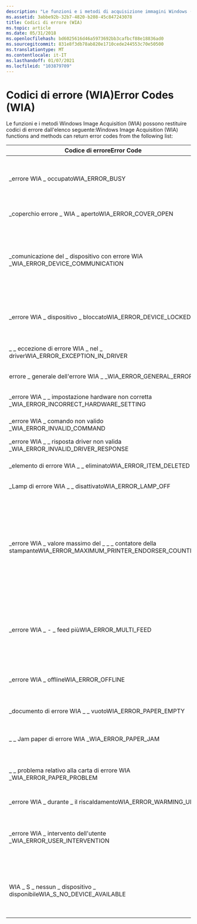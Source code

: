 ```yaml
---
description: "Le funzioni e i metodi di acquisizione immagini Windows (WIA) possono restituire codici di errore dall'elenco seguente: errore CodeMeaningCodeWIA \\_ errore \\_ BUSYThe dispositivo occupato."
ms.assetid: 3abbe92b-32b7-4820-b208-45c847243078
title: Codici di errore (WIA)
ms.topic: article
ms.date: 05/31/2018
ms.openlocfilehash: bd6025616d46a5973692bb3cafbcf88e18836ad0
ms.sourcegitcommit: 831e8f3db78ab820e1710cede244553c70e50500
ms.translationtype: MT
ms.contentlocale: it-IT
ms.lasthandoff: 01/07/2021
ms.locfileid: "103879709"
---
```

# <a name="error-codes-wia"></a><span data-ttu-id="6417f-103">Codici di errore (WIA)</span><span class="sxs-lookup"><span data-stu-id="6417f-103">Error Codes (WIA)</span></span>

<span data-ttu-id="6417f-104">Le funzioni e i metodi Windows Image Acquisition (WIA) possono restituire codici di errore dall'elenco seguente:</span><span class="sxs-lookup"><span data-stu-id="6417f-104">Windows Image Acquisition (WIA) functions and methods can return error codes from the following list:</span></span> 

| <span data-ttu-id="6417f-105">Codice di errore</span><span class="sxs-lookup"><span data-stu-id="6417f-105">Error Code</span></span>                                      | <span data-ttu-id="6417f-106">Significato</span><span class="sxs-lookup"><span data-stu-id="6417f-106">Meaning</span></span>                                                                                                                                                                                                                             | <span data-ttu-id="6417f-107">Codice</span><span class="sxs-lookup"><span data-stu-id="6417f-107">Code</span></span>       |
|-------------------------------------------------|-------------------------------------------------------------------------------------------------------------------------------------------------------------------------------------------------------------------------------------|------------|
| <span data-ttu-id="6417f-108">\_errore WIA \_ occupato</span><span class="sxs-lookup"><span data-stu-id="6417f-108">WIA\_ERROR\_BUSY</span></span>                                | <span data-ttu-id="6417f-109">Il dispositivo è occupato.</span><span class="sxs-lookup"><span data-stu-id="6417f-109">The device is busy.</span></span> <span data-ttu-id="6417f-110">Chiudere le app che usano questo dispositivo o attenderne il completamento, quindi riprovare.</span><span class="sxs-lookup"><span data-stu-id="6417f-110">Close any apps that are using this device or wait for it to finish and then try again.</span></span>                                                                                                                          | <span data-ttu-id="6417f-111">0x80210006</span><span class="sxs-lookup"><span data-stu-id="6417f-111">0x80210006</span></span> |
| <span data-ttu-id="6417f-112">\_coperchio errore \_ WIA \_ aperto</span><span class="sxs-lookup"><span data-stu-id="6417f-112">WIA\_ERROR\_COVER\_OPEN</span></span>                         | <span data-ttu-id="6417f-113">Uno o più del coperchio del dispositivo è aperto.</span><span class="sxs-lookup"><span data-stu-id="6417f-113">One or more of the device’s cover is open.</span></span>                                                                                                                                                                                          | <span data-ttu-id="6417f-114">0x80210016</span><span class="sxs-lookup"><span data-stu-id="6417f-114">0x80210016</span></span> |
| <span data-ttu-id="6417f-115">\_comunicazione del \_ dispositivo con errore WIA \_</span><span class="sxs-lookup"><span data-stu-id="6417f-115">WIA\_ERROR\_DEVICE\_COMMUNICATION</span></span>               | <span data-ttu-id="6417f-116">Comunicazione con il dispositivo WIA non riuscita.</span><span class="sxs-lookup"><span data-stu-id="6417f-116">Communication with the WIA device failed.</span></span> <span data-ttu-id="6417f-117">Verificare che il dispositivo sia acceso e connesso al computer.</span><span class="sxs-lookup"><span data-stu-id="6417f-117">Make sure that the device is powered on and connected to the PC.</span></span> <span data-ttu-id="6417f-118">Se il problema persiste, disconnettere e riconnettere il dispositivo.</span><span class="sxs-lookup"><span data-stu-id="6417f-118">If the problem persists, disconnect and reconnect the device.</span></span>                                                            | <span data-ttu-id="6417f-119">0x8021000A</span><span class="sxs-lookup"><span data-stu-id="6417f-119">0x8021000A</span></span> |
| <span data-ttu-id="6417f-120">\_errore WIA \_ dispositivo \_ bloccato</span><span class="sxs-lookup"><span data-stu-id="6417f-120">WIA\_ERROR\_DEVICE\_LOCKED</span></span>                      | <span data-ttu-id="6417f-121">Il dispositivo è bloccato.</span><span class="sxs-lookup"><span data-stu-id="6417f-121">The device is locked.</span></span> <span data-ttu-id="6417f-122">Chiudere le app che usano questo dispositivo o attenderne il completamento, quindi riprovare.</span><span class="sxs-lookup"><span data-stu-id="6417f-122">Close any apps that are using this device or wait for it to finish and then try again.</span></span>                                                                                                                        | <span data-ttu-id="6417f-123">0x8021000D</span><span class="sxs-lookup"><span data-stu-id="6417f-123">0x8021000D</span></span> |
| <span data-ttu-id="6417f-124">\_ \_ eccezione di errore WIA \_ nel \_ driver</span><span class="sxs-lookup"><span data-stu-id="6417f-124">WIA\_ERROR\_EXCEPTION\_IN\_DRIVER</span></span>               | <span data-ttu-id="6417f-125">Il driver di dispositivo ha generato un'eccezione.</span><span class="sxs-lookup"><span data-stu-id="6417f-125">The device driver threw an exception.</span></span>                                                                                                                                                                                               | <span data-ttu-id="6417f-126">0x8021000E</span><span class="sxs-lookup"><span data-stu-id="6417f-126">0x8021000E</span></span> |
| <span data-ttu-id="6417f-127">errore \_ generale dell'errore WIA \_ \_</span><span class="sxs-lookup"><span data-stu-id="6417f-127">WIA\_ERROR\_GENERAL\_ERROR</span></span>                      | <span data-ttu-id="6417f-128">Si è verificato un errore sconosciuto con il dispositivo WIA.</span><span class="sxs-lookup"><span data-stu-id="6417f-128">An unknown error has occurred with the WIA device.</span></span>                                                                                                                                                                                  | <span data-ttu-id="6417f-129">0x80210001</span><span class="sxs-lookup"><span data-stu-id="6417f-129">0x80210001</span></span> |
| <span data-ttu-id="6417f-130">\_errore WIA \_ \_ impostazione hardware non corretta \_</span><span class="sxs-lookup"><span data-stu-id="6417f-130">WIA\_ERROR\_INCORRECT\_HARDWARE\_SETTING</span></span>        | <span data-ttu-id="6417f-131">Impostazione non corretta sul dispositivo WIA.</span><span class="sxs-lookup"><span data-stu-id="6417f-131">There is an incorrect setting on the WIA device.</span></span>                                                                                                                                                                                    | <span data-ttu-id="6417f-132">0x8021000C</span><span class="sxs-lookup"><span data-stu-id="6417f-132">0x8021000C</span></span> |
| <span data-ttu-id="6417f-133">\_errore WIA \_ comando non valido \_</span><span class="sxs-lookup"><span data-stu-id="6417f-133">WIA\_ERROR\_INVALID\_COMMAND</span></span>                    | <span data-ttu-id="6417f-134">Il dispositivo non supporta questo comando.</span><span class="sxs-lookup"><span data-stu-id="6417f-134">The device doesn't support this command.</span></span>                                                                                                                                                                                            | <span data-ttu-id="6417f-135">0x8021000B</span><span class="sxs-lookup"><span data-stu-id="6417f-135">0x8021000B</span></span> |
| <span data-ttu-id="6417f-136">\_errore WIA \_ \_ risposta driver non valida \_</span><span class="sxs-lookup"><span data-stu-id="6417f-136">WIA\_ERROR\_INVALID\_DRIVER\_RESPONSE</span></span>           | <span data-ttu-id="6417f-137">Risposta dal driver non valida.</span><span class="sxs-lookup"><span data-stu-id="6417f-137">The response from the driver is invalid.</span></span>                                                                                                                                                                                            | <span data-ttu-id="6417f-138">0x8021000F</span><span class="sxs-lookup"><span data-stu-id="6417f-138">0x8021000F</span></span> |
| <span data-ttu-id="6417f-139">\_elemento di errore WIA \_ \_ eliminato</span><span class="sxs-lookup"><span data-stu-id="6417f-139">WIA\_ERROR\_ITEM\_DELETED</span></span>                       | <span data-ttu-id="6417f-140">Il dispositivo WIA è stato eliminato.</span><span class="sxs-lookup"><span data-stu-id="6417f-140">The WIA device was deleted.</span></span> <span data-ttu-id="6417f-141">Non è più disponibile.</span><span class="sxs-lookup"><span data-stu-id="6417f-141">It's no longer available.</span></span>                                                                                                                                                                               | <span data-ttu-id="6417f-142">0x80210009</span><span class="sxs-lookup"><span data-stu-id="6417f-142">0x80210009</span></span> |
| <span data-ttu-id="6417f-143">\_Lamp di errore WIA \_ \_ disattivato</span><span class="sxs-lookup"><span data-stu-id="6417f-143">WIA\_ERROR\_LAMP\_OFF</span></span>                           | <span data-ttu-id="6417f-144">La lampada dello scanner è disattivata.</span><span class="sxs-lookup"><span data-stu-id="6417f-144">The scanner's lamp is off.</span></span>                                                                                                                                                                                                          | <span data-ttu-id="6417f-145">0x80210017</span><span class="sxs-lookup"><span data-stu-id="6417f-145">0x80210017</span></span> |
| <span data-ttu-id="6417f-146">\_errore WIA \_ valore massimo del \_ \_ \_ contatore della stampante</span><span class="sxs-lookup"><span data-stu-id="6417f-146">WIA\_ERROR\_MAXIMUM\_PRINTER\_ENDORSER\_COUNTER</span></span> | <span data-ttu-id="6417f-147">Un processo di analisi è stato interrotto perché un elemento dell'approvatore/approvatore ha raggiunto il valore massimo valido per il \_ \_ contatore della stampante di indirizzi IP WIA \_ \_ ed è stato reimpostato su 0.</span><span class="sxs-lookup"><span data-stu-id="6417f-147">A scan job was interrupted because an Imprinter/Endorser item reached the maximum valid value for WIA\_IPS\_PRINTER\_ENDORSER\_COUNTER, and was reset to 0.</span></span> <span data-ttu-id="6417f-148">Questa funzionalità è disponibile con Windows 8 e versioni successive di Windows.</span><span class="sxs-lookup"><span data-stu-id="6417f-148">This feature is available with Windows 8 and later versions of Windows.</span></span> | <span data-ttu-id="6417f-149">0x80210021</span><span class="sxs-lookup"><span data-stu-id="6417f-149">0x80210021</span></span> |
| <span data-ttu-id="6417f-150">\_errore WIA \_ - \_ feed più</span><span class="sxs-lookup"><span data-stu-id="6417f-150">WIA\_ERROR\_MULTI\_FEED</span></span>                         | <span data-ttu-id="6417f-151">Si è verificato un errore di analisi a causa di una condizione di feed a più pagine.</span><span class="sxs-lookup"><span data-stu-id="6417f-151">A scan error occurred because of a multiple page feed condition.</span></span> <span data-ttu-id="6417f-152">Questa funzionalità è disponibile con Windows 8 e versioni successive di Windows.</span><span class="sxs-lookup"><span data-stu-id="6417f-152">This feature is available with Windows 8 and later versions of Windows.</span></span>                                                                                            | <span data-ttu-id="6417f-153">0x80210020</span><span class="sxs-lookup"><span data-stu-id="6417f-153">0x80210020</span></span> |
| <span data-ttu-id="6417f-154">\_errore WIA \_ offline</span><span class="sxs-lookup"><span data-stu-id="6417f-154">WIA\_ERROR\_OFFLINE</span></span>                             | <span data-ttu-id="6417f-155">Il dispositivo è offline.</span><span class="sxs-lookup"><span data-stu-id="6417f-155">The device is offline.</span></span> <span data-ttu-id="6417f-156">Verificare che il dispositivo sia acceso e connesso al computer.</span><span class="sxs-lookup"><span data-stu-id="6417f-156">Make sure the device is powered on and connected to the PC.</span></span>                                                                                                                                                  | <span data-ttu-id="6417f-157">0x80210005</span><span class="sxs-lookup"><span data-stu-id="6417f-157">0x80210005</span></span> |
| <span data-ttu-id="6417f-158">\_documento di errore WIA \_ \_ vuoto</span><span class="sxs-lookup"><span data-stu-id="6417f-158">WIA\_ERROR\_PAPER\_EMPTY</span></span>                        | <span data-ttu-id="6417f-159">Non sono presenti documenti nel Feeder del documento.</span><span class="sxs-lookup"><span data-stu-id="6417f-159">There are no documents in the document feeder.</span></span>                                                                                                                                                                                      | <span data-ttu-id="6417f-160">0x80210003</span><span class="sxs-lookup"><span data-stu-id="6417f-160">0x80210003</span></span> |
| <span data-ttu-id="6417f-161">\_ \_ Jam paper di errore WIA \_</span><span class="sxs-lookup"><span data-stu-id="6417f-161">WIA\_ERROR\_PAPER\_JAM</span></span>                          | <span data-ttu-id="6417f-162">Il materiale cartaceo è bloccato nel feeder di documenti dello scanner.</span><span class="sxs-lookup"><span data-stu-id="6417f-162">Paper is jammed in the scanner's document feeder.</span></span>                                                                                                                                                                                   | <span data-ttu-id="6417f-163">0x80210002</span><span class="sxs-lookup"><span data-stu-id="6417f-163">0x80210002</span></span> |
| <span data-ttu-id="6417f-164">\_ \_ problema relativo alla carta di errore WIA \_</span><span class="sxs-lookup"><span data-stu-id="6417f-164">WIA\_ERROR\_PAPER\_PROBLEM</span></span>                      | <span data-ttu-id="6417f-165">Si è verificato un problema non specificato con il feeder di documenti dello scanner.</span><span class="sxs-lookup"><span data-stu-id="6417f-165">An unspecified problem occurred with the scanner's document feeder.</span></span>                                                                                                                                                                 | <span data-ttu-id="6417f-166">0x80210004</span><span class="sxs-lookup"><span data-stu-id="6417f-166">0x80210004</span></span> |
| <span data-ttu-id="6417f-167">\_errore WIA \_ durante \_ il riscaldamento</span><span class="sxs-lookup"><span data-stu-id="6417f-167">WIA\_ERROR\_WARMING\_UP</span></span>                         | <span data-ttu-id="6417f-168">Il dispositivo è in stato di riscaldamento.</span><span class="sxs-lookup"><span data-stu-id="6417f-168">The device is warming up.</span></span>                                                                                                                                                                                                           | <span data-ttu-id="6417f-169">0x80210007</span><span class="sxs-lookup"><span data-stu-id="6417f-169">0x80210007</span></span> |
| <span data-ttu-id="6417f-170">\_errore WIA \_ intervento dell'utente \_</span><span class="sxs-lookup"><span data-stu-id="6417f-170">WIA\_ERROR\_USER\_INTERVENTION</span></span>                  | <span data-ttu-id="6417f-171">Si è verificato un problema con il dispositivo WIA.</span><span class="sxs-lookup"><span data-stu-id="6417f-171">There is a problem with the WIA device.</span></span> <span data-ttu-id="6417f-172">Verificare che il dispositivo sia acceso, online e che i cavi siano connessi correttamente.</span><span class="sxs-lookup"><span data-stu-id="6417f-172">Make sure that the device is turned on, online, and any cables are properly connected.</span></span>                                                                                                      | <span data-ttu-id="6417f-173">0x80210008</span><span class="sxs-lookup"><span data-stu-id="6417f-173">0x80210008</span></span> |
| <span data-ttu-id="6417f-174">WIA \_ S \_ nessun \_ dispositivo \_ disponibile</span><span class="sxs-lookup"><span data-stu-id="6417f-174">WIA\_S\_NO\_DEVICE\_AVAILABLE</span></span>                   | <span data-ttu-id="6417f-175">Non è stato trovato alcun dispositivo dello scanner.</span><span class="sxs-lookup"><span data-stu-id="6417f-175">No scanner device was found.</span></span> <span data-ttu-id="6417f-176">Verificare che il dispositivo sia online, connesso al PC e che nel computer sia installato il driver corretto.</span><span class="sxs-lookup"><span data-stu-id="6417f-176">Make sure the device is online, connected to the PC, and has the correct driver installed on the PC.</span></span>                                                                                                   | <span data-ttu-id="6417f-177">0x80210015</span><span class="sxs-lookup"><span data-stu-id="6417f-177">0x80210015</span></span> |



 

 

 



